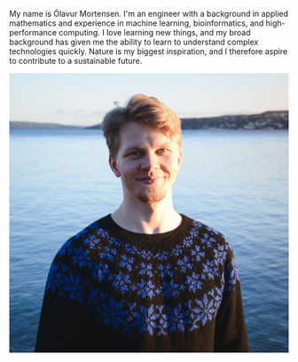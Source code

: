 
My name is Ólavur Mortensen. I'm an engineer with a background in applied mathematics and experience in machine learning, bioinformatics, and high-performance computing. I love learning new things, and my broad background has given me the ability to learn to understand complex technologies quickly. Nature is my biggest inspiration, and I therefore aspire to contribute to a sustainable future.

![image](images/headshot.jpg)

